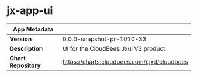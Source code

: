 # jx-app-ui

|App Metadata||
|---|---|
| **Version** | 0.0.0-snapshot-pr-1010-33 |
| **Description** | UI for the CloudBees Jxui V3 product |
| **Chart Repository** | https://charts.cloudbees.com/cjxd/cloudbees |
